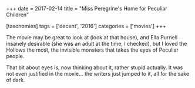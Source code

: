 +++
date = 2017-02-14
title = "Miss Peregrine's Home for Peculiar Children"

[taxonomies]
tags = ['decent', '2016']
categories = ['movies']
+++

The movie may be great to look at (look at that house), and Ella Purnell
insanely desirable (she was an adult at the time, I checked), but I
loved the Hollows the most, the invisible monsters that takes the eyes
of Peculiar people.

That bit about eyes is, now thinking about it, rather stupid actually.
It was not even justified in the movie... the writers just jumped to
it, all for the sake of dark.
